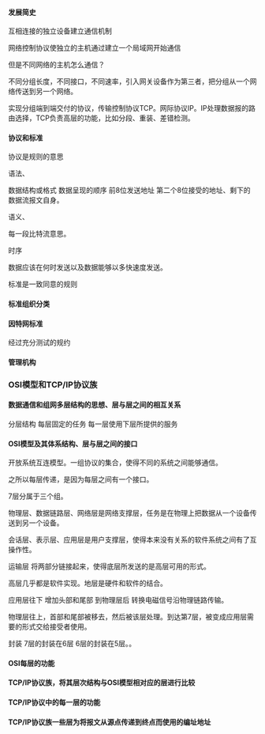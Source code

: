 #### 发展简史

互相连接的独立设备建立通信机制

网络控制协议使独立的主机通过建立一个局域网开始通信

但是不同网络的主机怎么通信？

不同分组长度，不同接口，不同速率，引入网关设备作为第三者，把分组从一个网络传送到另一个网络。

实现分组端到端交付的协议，传输控制协议TCP。网际协议IP。IP处理数据报的路由选择，TCP负责高层的功能，比如分段、重装、差错检测。

#### 协议和标准

协议是规则的意思

语法、

数据结构或格式 数据呈现的顺序 前8位发送地址 第二个8位接受的地址、剩下的数据流报文自身。

语义、

每一段比特流意思。

时序

数据应该在何时发送以及数据能够以多快速度发送。

标准是一致同意的规则

#### 标准组织分类

#### 因特网标准

经过充分测试的规约

#### 管理机构



### OSI模型和TCP/IP协议族

#### 数据通信和组网多层结构的思想、层与层之间的相互关系

分层结构 每层固定的任务 每一层使用下层所提供的服务

#### OSI模型及其体系结构、层与层之间的接口

开放系统互连模型。一组协议的集合，使得不同的系统之间能够通信。

之所以每层传递，是因为每层之间有一个接口。

7层分属于三个组。

物理层、数据链路层、网络层是网络支撑层，任务是在物理上把数据从一个设备传送到另一个设备。

会话层、表示层、应用层是用户支撑层，使得本来没有关系的软件系统之间有了互操作性。

运输层 将两部分链接起来，使得底层所发送的是高层可用的形式。

高层几乎都是软件实现。地层是硬件和软件的结合。



应用层往下 增加头部和尾部 到物理层后 转换电磁信号沿物理链路传输。

物理层往上，首部和尾部被移去，然后被该层处理。到达第7层，被变成应用层需要的形式交给接受者使用。

封装 7层的封装在6层 6层的封装在5层。。

#### OSI每层的功能

#### TCP/IP协议族，将其层次结构与OSI模型相对应的层进行比较

#### TCP/IP协议中的每一层的功能

#### TCP/IP协议族一些层为将报文从源点传递到终点而使用的编址地址